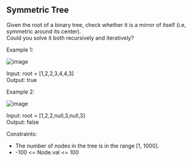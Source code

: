 ## Symmetric Tree

Given the root of a binary tree, check whether it is a mirror of itself (i.e, symmetric around its center). <br> Could you solve it both recursively and iteratively?

Example 1:

![image](https://github.com/user-attachments/assets/bc49262f-a3dc-4d6d-99a0-32e767b541de)

Input: root = [1,2,2,3,4,4,3] <br>
Output: true <br>

Example 2:

![image](https://github.com/user-attachments/assets/6829f2eb-4b28-47d6-85ef-40bf3021f623)

Input: root = [1,2,2,null,3,null,3] <br>
Output: false <br>


Constraints:

- The number of nodes in the tree is in the range [1, 1000].
- -100 <= Node.val <= 100
